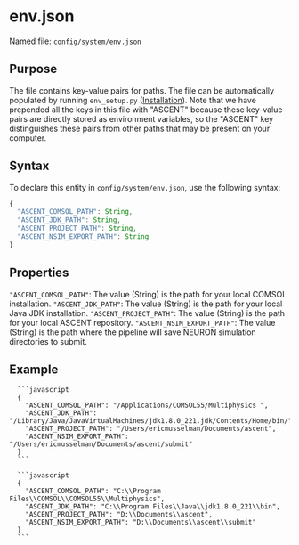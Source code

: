 # env.json

Named file: `config/system/env.json`

## Purpose

The file contains key-value pairs for paths. The file can
be automatically populated by running `env_setup.py` ([Installation](../../Getting_Started.md#installation)). Note that we
have prepended all the keys in this file with "ASCENT" because
these key-value pairs are directly stored as environment variables,
so the "ASCENT" key distinguishes these pairs from other paths that
may be present on your computer.

## Syntax

To declare this entity in `config/system/env.json`, use the
following syntax:

```javascript
{
  "ASCENT_COMSOL_PATH": String,
  "ASCENT_JDK_PATH": String,
  "ASCENT_PROJECT_PATH": String,
  "ASCENT_NSIM_EXPORT_PATH": String
}
```

## Properties

`"ASCENT_COMSOL_PATH"`: The value (String) is the path for your local
COMSOL installation.
`"ASCENT_JDK_PATH"`: The value (String) is the path for your local Java
JDK installation.
`"ASCENT_PROJECT_PATH"`: The value (String) is the path for your local
ASCENT repository.
`"ASCENT_NSIM_EXPORT_PATH"`: The value (String) is the path where the
pipeline will save NEURON simulation directories to submit.

## Example

<!-- end list -->

````{tab} macOS
  ```javascript
  {
    "ASCENT_COMSOL_PATH": "/Applications/COMSOL55/Multiphysics ",
    "ASCENT_JDK_PATH": "/Library/Java/JavaVirtualMachines/jdk1.8.0_221.jdk/Contents/Home/bin/",
    "ASCENT_PROJECT_PATH": "/Users/ericmusselman/Documents/ascent",
    "ASCENT_NSIM_EXPORT_PATH": "/Users/ericmusselman/Documents/ascent/submit"
  }
  ```
````

````{tab} Windows
  ```javascript
  {
    "ASCENT_COMSOL_PATH": "C:\\Program Files\\COMSOL\\COMSOL55\\Multiphysics",
    "ASCENT_JDK_PATH": "C:\\Program Files\\Java\\jdk1.8.0_221\\bin",
    "ASCENT_PROJECT_PATH": "D:\\Documents\\ascent",
    "ASCENT_NSIM_EXPORT_PATH": "D:\\Documents\\ascent\\submit"
  }
  ```
````
